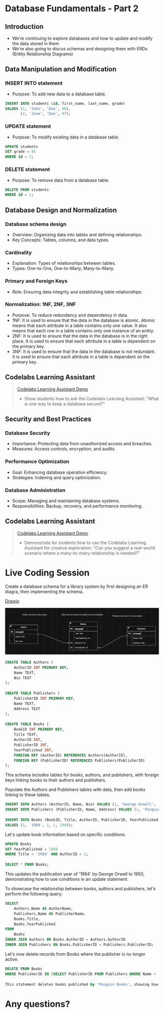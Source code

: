 # Database Fundamentals - Part 2

## Introduction

-   We're continuing to explore databases and how to update and modify the data stored in them
-   We're also going to discus schemas and designing them with ERDs (Entity Relationship Diagrams)

## Data Manipulation and Modification

### INSERT INTO statement

-   Purpose: To add new data to a database table.

```sql
INSERT INTO students (id, first_name, last_name, grade)
VALUES (1, 'John', 'Doe', 90),
       (2, 'Jane', 'Doe', 97);

```

### UPDATE statement

-   Purpose: To modify existing data in a database table.

```sql
UPDATE students
SET grade = 95
WHERE id = 1;
```

### DELETE statement

-   Purpose: To remove data from a database table.

```sql
DELETE FROM students
WHERE id = 1;
```

## Database Design and Normalization

### Database schema design

-   Overview: Organizing data into tables and defining relationships.
-   Key Concepts: Tables, columns, and data types.

### Cardinality

-   Explanation: Types of relationships between tables.
-   Types: One-to-One, One-to-Many, Many-to-Many.

### Primary and Foreign Keys

-   Role: Ensuring data integrity and establishing table relationships.

### Normalization: 1NF, 2NF, 3NF

-   Purpose: To reduce redundancy and dependency in data.
-   1NF: It is used to ensure that the data in the database is atomic. Atomic means that each attribute in a table contains only one value. It also means that each row in a table contains only one instance of an entity.
-   2NF: It is used to ensure that the data in the database is in the right place. It is used to ensure that each attribute in a table is dependent on the primary key.
-   3NF: It is used to ensure that the data in the database is not redundant. It is used to ensure that each attribute in a table is dependent on the primary key.

## Codelabs Learning Assistant

> [Codelabs Learning Assistant Demo](https://chatgpt.com/g/g-68484cbcb348819181c3f4137b0b7c49-codelabs-learning-assistant)
>
> -   Show students how to ask the Codelabs Learning Assistant: "What is one way to keep a database secure?"

## Security and Best Practices

### Database Security

-   Importance: Protecting data from unauthorized access and breaches.
-   Measures: Access controls, encryption, and audits.

### Performance Optimization

-   Goal: Enhancing database operation efficiency.
-   Strategies: Indexing and query optimization.

### Database Administration

-   Scope: Managing and maintaining database systems.
-   Responsibilities: Backup, recovery, and performance monitoring.

## Codelabs Learning Assistant

> [Codelabs Learning Assistant Demo](https://chatgpt.com/g/g-68484cbcb348819181c3f4137b0b7c49-codelabs-learning-assistant)
>
> -   Demonstrate for students how to use the Codelabs Learning Assistant for creative exploration: "Can you suggest a real-world scenario where a many-to-many relationship is needed?"

# Live Coding Session

Create a database schema for a library system by first designing an ER diagra, then implementing the schema.

[Drawio](https://app.diagrams.net/)

![](images/databases-2-erd.png)

```sql
CREATE TABLE Authors (
    AuthorID INT PRIMARY KEY,
    Name TEXT,
    Bio TEXT
);

CREATE TABLE Publishers (
    PublisherID INT PRIMARY KEY,
    Name TEXT,
    Address TEXT
);

CREATE TABLE Books (
    BookID INT PRIMARY KEY,
    Title TEXT,
    AuthorID INT,
    PublisherID INT,
    YearPublished INT,
    FOREIGN KEY (AuthorID) REFERENCES Authors(AuthorID),
    FOREIGN KEY (PublisherID) REFERENCES Publishers(PublisherID)
);
```

This schema includes tables for books, authors, and publishers, with foreign keys linking books to their authors and publishers.

Populate the Authors and Publishers tables with data, then add books linking to these tables.

```sql
INSERT INTO Authors (AuthorID, Name, Bio) VALUES (1, 'George Orwell', 'English novelist and essayist...');
INSERT INTO Publishers (PublisherID, Name, Address) VALUES (1, 'Penguin Books', 'London, UK');

INSERT INTO Books (BookID, Title, AuthorID, PublisherID, YearPublished)
VALUES (1, '1984', 1, 1, 1949);
```

Let's update book information based on specific conditions.

```sql
UPDATE Books
SET YearPublished = 1950
WHERE Title = '1984' AND AuthorID = 1;

SELECT * FROM Books;
```

This updates the publication year of '1984' by George Orwell to 1950, demonstrating how to use conditions in an update statement.

To showcase the relationship between books, authors and publishers, let's perform the following query:

```sql
SELECT
    Authors.Name AS AuthorName,
    Publishers.Name AS PublisherName,
    Books.Title,
    Books.YearPublished
FROM
    Books
INNER JOIN Authors ON Books.AuthorID = Authors.AuthorID
INNER JOIN Publishers ON Books.PublisherID = Publishers.PublisherID;
```

Let's now delete records from Books where the publisher is no longer active.

```sql
DELETE FROM Books
WHERE PublisherID IN (SELECT PublisherID FROM Publishers WHERE Name = 'Penguin Books');

This statement deletes books published by 'Penguin Books', showing how to combine DELETE with a subquery.
```

# Any questions?
